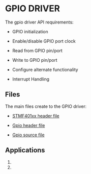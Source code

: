 # GPIO DRIVER

The gpio driver API requirements:

* GPIO initialization

* Enable/disable GPIO port clock

* Read from GPIO pin/port 

* Write to GPIO pin/port

* Configure alternate functionality

* Interrupt Handling

## Files

The main files create to the GPIO driver:

* [STMF401xx header file](drivers/Inc/stm32f401xx.h)

* [Gpio header file](drivers/Inc/gpio.h)

* [Gpio source file](drivers/Src/gpio.c)

## Applications

1. 

2. 

